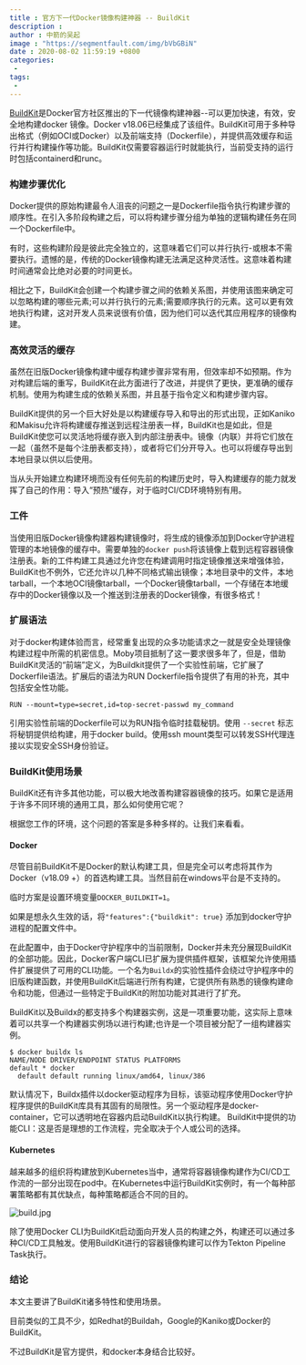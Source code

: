 ```yaml
---
title : 官方下一代Docker镜像构建神器 -- BuildKit
description : 
author : 中箭的吴起
image : "https://segmentfault.com/img/bVbGBiN"
date : 2020-08-02 11:59:19 +0800
categories:
 -
tags:
 -
---
```

[BuildKit](https://github.com/moby/buildkit)是Docker官方社区推出的下一代镜像构建神器\-\-可以更加快速，有效，安全地构建docker 镜像。Docker v18.06已经集成了该组件。BuildKit可用于多种导出格式（例如OCI或Docker）以及前端支持（Dockerfile），并提供高效缓存和运行并行构建操作等功能。BuildKit仅需要容器运行时就能执行，当前受支持的运行时包括containerd和runc。

### 构建步骤优化

Docker提供的原始构建最令人沮丧的问题之一是Dockerfile指令执行构建步骤的顺序性。在引入多阶段构建之后，可以将构建步骤分组为单独的逻辑构建任务在同一个Dockerfile中。

有时，这些构建阶段是彼此完全独立的，这意味着它们可以并行执行\-或根本不需要执行。遗憾的是，传统的Docker镜像构建无法满足这种灵活性。这意味着构建时间通常会比绝对必要的时间更长。

相比之下，BuildKit会创建一个构建步骤之间的依赖关系图，并使用该图来确定可以忽略构建的哪些元素;可以并行执行的元素;需要顺序执行的元素。这可以更有效地执行构建，这对开发人员来说很有价值，因为他们可以迭代其应用程序的镜像构建。

### 高效灵活的缓存

虽然在旧版Docker镜像构建中缓存构建步骤非常有用，但效率却不如预期。作为对构建后端的重写，BuildKit在此方面进行了改进，并提供了更快，更准确的缓存机制。使用为构建生成的依赖关系图，并且基于指令定义和构建步骤内容。

BuildKit提供的另一个巨大好处是以构建缓存导入和导出的形式出现，正如Kaniko和Makisu允许将构建缓存推送到远程注册表一样，BuildKit也是如此，但是BuildKit使您可以灵活地将缓存嵌入到内部注册表中。镜像（内联）并将它们放在一起（虽然不是每个注册表都支持），或者将它们分开导入。也可以将缓存导出到本地目录以供以后使用。

当从头开始建立构建环境而没有任何先前的构建历史时，导入构建缓存的能力就发挥了自己的作用：导入“预热”缓存，对于临时CI/CD环境特别有用。

### 工件

当使用旧版Docker镜像构建器构建镜像时，将生成的镜像添加到Docker守护进程管理的本地镜像的缓存中。需要单独的`docker push`将该镜像上载到远程容器镜像注册表。新的工件构建工具通过允许您在构建调用时指定镜像推送来增强体验，BuildKit也不例外，它还允许以几种不同格式输出镜像；本地目录中的文件，本地tarball，一个本地OCI镜像tarball，一个Docker镜像tarball，一个存储在本地缓存中的Docker镜像以及一个推送到注册表的Docker镜像，有很多格式！

### 扩展语法

对于docker构建体验而言，经常重复出现的众多功能请求之一就是安全处理镜像构建过程中所需的机密信息。Moby项目抵制了这一要求很多年了，但是，借助BuildKit灵活的“前端”定义，为Buildkit提供了一个实验性前端，它扩展了Dockerfile语法。扩展后的语法为RUN Dockerfile指令提供了有用的补充，其中包括安全性功能。

```
RUN --mount=type=secret,id=top-secret-passwd my_command
```

引用实验性前端的Dockerfile可以为RUN指令临时挂载秘钥。使用 `--secret` 标志将秘钥提供给构建，用于docker build。使用ssh mount类型可以转发SSH代理连接以实现安全SSH身份验证。

### BuildKit使用场景

BuildKit还有许多其他功能，可以极大地改善构建容器镜像的技巧。如果它是适用于许多不同环境的通用工具，那么如何使用它呢？

根据您工作的环境，这个问题的答案是多种多样的。让我们来看看。

#### Docker

尽管目前BuildKit不是Docker的默认构建工具，但是完全可以考虑将其作为Docker（v18.09 +）的首选构建工具。当然目前在windows平台是不支持的。

临时方案是设置环境变量`DOCKER_BUILDKIT=1`。

如果是想永久生效的话，将`"features":{"buildkit": true}` 添加到docker守护进程的配置文件中。

在此配置中，由于Docker守护程序中的当前限制，Docker并未充分展现BuildKit的全部功能。因此，Docker客户端CLI已扩展为提供插件框架，该框架允许使用插件扩展提供了可用的CLI功能。一个名为`Buildx`的实验性插件会绕过守护程序中的旧版构建函数，并使用BuildKit后端进行所有构建，它提供所有熟悉的镜像构建命令和功能，但通过一些特定于BuildKit的附加功能对其进行了扩充。

BuildKit以及Buildx的都支持多个构建器实例，这是一项重要功能，这实际上意味着可以共享一个构建器实例场以进行构建;也许是一个项目被分配了一组构建器实例。

```
$ docker buildx ls
NAME/NODE DRIVER/ENDPOINT STATUS PLATFORMS
default * docker
  default default running linux/amd64, linux/386
```

默认情况下，Buildx插件以docker驱动程序为目标，该驱动程序使用Docker守护程序提供的BuildKit库具有其固有的局限性。另一个驱动程序是docker\-container，它可以透明地在容器内启动BuildKit以执行构建。 BuildKit中提供的功能CLI：这是否是理想的工作流程，完全取决于个人或公司的选择。

#### Kubernetes

越来越多的组织将构建放到Kubernetes当中，通常将容器镜像构建作为CI/CD工作流的一部分出现在pod中。在Kubernetes中运行BuildKit实例时，有一个每种部署策略都有其优缺点，每种策略都适合不同的目的。

![build.jpg](https://segmentfault.com/img/bVbGBVK "build.jpg")

除了使用Docker CLI为BuildKit启动面向开发人员的构建之外，构建还可以通过多种CI/CD工具触发。使用BuildKit进行的容器镜像构建可以作为Tekton Pipeline Task执行。

### 结论

本文主要讲了BuildKit诸多特性和使用场景。

目前类似的工具不少，如Redhat的Buildah，Google的Kaniko或Docker的BuildKit。

不过BuildKit是官方提供，和docker本身结合比较好。
